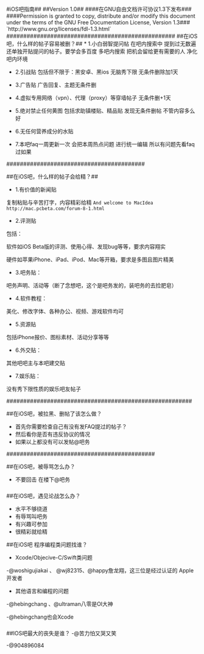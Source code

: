 <markdown>
#iOS吧指南##
##Version 1.0##
####在GNU自由文档许可协议1.3下发布###
####Permission is granted to copy, distribute and/or modify this document under the terms of the GNU Free Documentation License, Version 1.3###
`http://www.gnu.org/licenses/fdl-1.3.html`
##################################################
##在iOS吧，什么样的帖子容易被删？##
* 1.小白弱智提问帖 在吧内搜索中 提到过无数遍还单独开贴提问的帖子。要学会多百度 多吧内搜索 把机会留给更有需要的人 净化吧内环境

* 2.引战贴 包括但不限于：黑安卓、黑ios 无脑秀下限 无条件删除加1天

* 3.广告贴 广告回复、主题无条件删

* 4.虚拟专用网络（vpn）、代理（proxy）等穿墙帖子 无条件删+1天

* 5.绝对禁止任何黄图 包括求助镇楼贴、精品贴 发现无条件删帖 不管内容多么好

* 6.无任何营养成分的水贴

* 7.本吧faq一周更新一次 会把本周热点问题 进行统一编辑 所以有问题先看faq 过如果

#########################################

##在iOS吧，什么样的帖子会给精？##

* 1.有价值的新闻贴 

复制粘贴与辛苦打字，内容精彩给精
`And welcome to MacIdea http://mac.pcbeta.com/forum-8-1.html`

* 2.评测贴 

包括：

软件如iOS Beta版的评测、使用心得、发现bug等等，要求内容翔实

硬件如苹果iPhone、iPad、iPod、Mac等开箱，要求是多图且图片精美

* 3.吧务贴：

吧务声明、活动等（断了念想吧，这个是吧务发的，装吧务的去捡肥皂）

* 4.软件教程：

美化、修改字体、各种办公、视频、游戏软件均可

* 5.资源贴 

包括iPhone报价、图标素材、活动分享等等

* 6.外交贴：

其他吧吧主与本吧建交贴

* 7.娱乐贴：

没有秀下限性质的娱乐吧友帖子

#######################################################

##在iOS吧，被拉黑、删帖了该怎么做？

* 首先你需要检查自己有没有发FAQ提过的帖子？
* 然后看你是否有违反协议的情况 
* 如果以上都没有可以发帖@吧务

############################################

##在iOS吧，被辱骂怎么办？
* 不要回击 在楼下@吧务

###

##在iOS吧，遇见论战怎么办？
* 水平不够绕道
* 有辱骂叫吧务
* 有兴趣可参加
* 很精彩就给精


##在iOS吧 程序编程类问题找谁？
* Xcode/Objecive-C/Swift类问题

-@woshigujiakai 、 @wj82315、@happy詹龙翔，这三位是经过认证的 Apple 开发者

* 其他语言和编程的问题

-@hebingchang 、@ultraman八零是OI大神

-@hebingchang也会Xcode

###

##IOS吧最大的丧失是谁？
-@苦力怕又哭又笑

-@904896084
